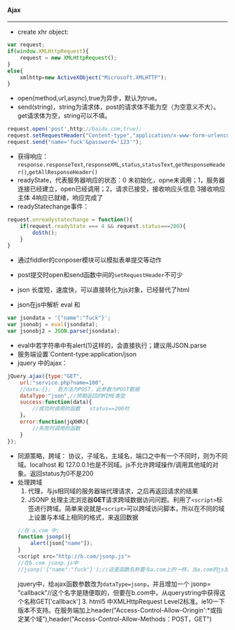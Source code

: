 #### Ajax
---

+ create xhr object:

```js
var request;
if(window.XMLHttpRequest){
    request = new XMLHttpRequest();
}
else{
    xmlhttp=new ActiveXObject("Microsoft.XMLHTTP");
}
```

+ open(method,url,async),true为异步，默认为true。
+ send(string)，string为请求体，post的请求体不能为空（为空意义不大）。get请求体为空，string可以不填。
```js
request.open('post',http://baidu.com,true);
request.setRequestHeader("Content-type","application/x-www-form-urlencoded");//表单
request.send("name='fuck'&password='123'");
```
+ 获得响应：`response.responseText`,`responseXML`,`status`,`statusText`,`getResponseHeader()`,`getAllResponseHeader()`
+ readyState，代表服务器响应的状态：0 未初始化，opne未调用；1，服务器连接已经建立，open已经调用；2，请求已接受，接收响应头信息 3接收响应主体 4响应已就绪，响应完成了
+ readyStatechange事件：
```js
request.onreadystatechange = function(){
    if(request.readyState === 4 && request.status===200){
        doSth();
    }
}
```
+ 通过fiddler的conposer模块可以模拟表单提交等动作
+ post提交时open和send函数中间的`setRequestHeader`不可少

+ json 长度短，速度快，可以直接转化为js对象，已经替代了html
+ json在js中解析 eval 和
```js
var jsondata = '{"name":"fuck"}';
var jsonobj = eval(jsondata);
var jsonobj2 = JSON.parse(jsondata);
```
+ eval中若字符串中有alert(1)这样的，会直接执行；建议用JSON.parse
+ 服务端设置`Content-type:application/json
+ jquery 中的ajax：
```js
jQuery.ajax({type:"GET",
    url:"service.php?name=100",
    //data:{};  若方法为POST，此参数为POST数据
    dataType:"json",//预期返回的MIME类型
    success:function(data){
        //成功时调用的函数   status==200时
    }，
    error:function(jqXHR){
        //失败时调用的函数
    }
});
```
+ 同源策略，跨域： 协议，子域名，主域名，端口之中有一个不同时，则为不同域。localhost 和 127.0.0.1也是不同域。js不允许跨域操作/调用其他域的对象。返回status为0不是200
+ 处理跨域
    1. 代理，与js相同域的服务器端代理请求，之后再返回请求的结果
    2. JSONP 处理主流浏览器**GET**请求跨域数据访问问题。利用了`<script>`标签进行跨域。简单来说就是`<script>`可以跨域访问脚本，所以在不同的域上设置与本域上相同的格式，来返回数据
    ```js
    //在 a.com 中:
    function jsonp(){
        alert(json["name"]);
    }
    <script src="http://b.com/jsonp.js">
    //在b.com jsonp.js中
    //jsonp('{"name":"fuck"}');//这里函数名称要与a.com上的一样。当a.com的js加载了b.com/json.js，就相当于调用了jsonp('{"name":"fuck"}')这个函数，实现了数据传递
    ```
    jquery中，给ajax函数参数改为`dataType=jsonp`，并且增加一个 jsonp= "callback"//这个名字是随便取的，但要在b.com中，从querystring中获得这个名称GET['callback']
    3. html5 中XMLHttpRequest Level2标准。ie10一下版本不支持。在服务端加上header("Access-Control-Allow-Oringin':*或指定某个域"),header("Access-Control-Allow-Methods：POST，GET")